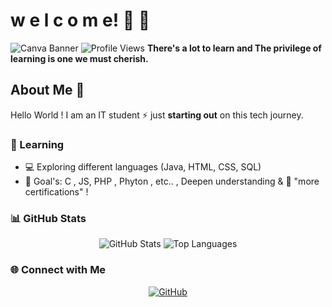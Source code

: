 
# w e l c o m e! 👋 🌱

![Canva Banner](https://github.com/droid-dreaith/droid-dreaith/blob/main/banner%20(1).png)
![Profile Views](https://komarev.com/ghpvc/?username=droid-dreaith)
**There's a lot to learn and The privilege of learning is one we must cherish.**
## About Me 🌟
Hello World ! I am an IT student ⚡ just **starting out** on this tech journey. 

### 🌱 Learning
- 💻 Exploring different languages (Java, HTML, CSS, SQL)
- 🎯 Goal's: C , JS, PHP , Phyton , etc.. , Deepen understanding &  📜 "more certifications" !

### 📊 GitHub Stats
<div align="center">
    <img src="https://github-readme-stats.vercel.app/api?username=droid-dreaith&show_icons=true&theme=tokyonight" alt="GitHub Stats" />
    <img src="https://github-readme-stats.vercel.app/api/top-langs/?username=droid-dreaith&layout=compact&theme=tokyonight" alt="Top Languages" />
</div>

### 🌐 Connect with Me
<div align="center">
    <a href="https://github.com/droid-dreaith">
        <img src="https://img.icons8.com/ios/50/github.png" alt="GitHub" />
    </a>
</div>

